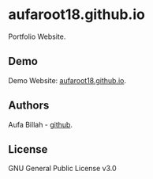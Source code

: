 # aufaroot18.github.io
Portfolio Website.

## Demo
Demo Website: [aufaroot18.github.io](https://aufaroot18.github.io/).

## Authors
Aufa Billah - [github](https://github.com/aufaroot18).

## License
GNU General Public License v3.0
